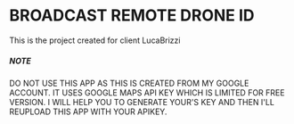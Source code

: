 # BROADCAST REMOTE DRONE ID
This is the project created for client LucaBrizzi

##### NOTE
DO NOT USE THIS APP AS THIS IS CREATED FROM MY GOOGLE ACCOUNT. IT USES GOOGLE MAPS API KEY WHICH IS LIMITED FOR FREE VERSION. I WILL HELP YOU TO GENERATE YOUR'S KEY AND THEN I'LL REUPLOAD THIS APP WITH YOUR APIKEY.